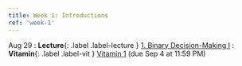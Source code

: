 ```yaml
---
title: Week 1: Introductions
ref: 'week-1'
---
```


Aug 29
: **Lecture**{: .label .label-lecture } [1. Binary Decision-Making I](lecture/lec01)
: **Vitamin**{: .label .label-vit } [Vitamin 1](https://www.gradescope.com/courses/845267/assignments/4844740) (due Sep 4 at 11:59 PM)
